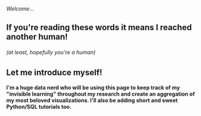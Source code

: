 _Welcome_...
## If you're reading these words it means I reached another human!
###### (at least, hopefully you're a human) 
## Let me introduce myself!

#### I'm a huge data nerd who will be using this page to keep track of my "invisible learning" throughout my research and create an aggregation of my most beloved visualizations. I'll also be adding short and sweet Python/SQL tutorials too. 
